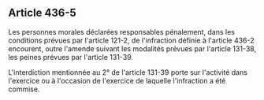 Article 436-5
----
Les personnes morales déclarées responsables pénalement, dans les conditions
prévues par l'article 121-2, de l'infraction définie à l'article 436-2
encourent, outre l'amende suivant les modalités prévues par l'article 131-38,
les peines prévues par l'article 131-39.

L'interdiction mentionnée au 2° de l'article 131-39 porte sur l'activité dans
l'exercice ou à l'occasion de l'exercice de laquelle l'infraction a été commise.
